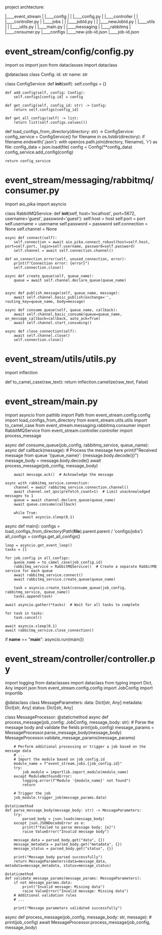
project archtecture:

|____event_stream
| |____config
| | |____config.py
| |____controller
| | |____controller.py
| |____jobs
| | |____jobId.py
| | |____newJobId.py
| |____utils
| | |____utils.py
| |____main.py
| |____messaging
|   |____rabbitmq
|     |____consumer.py
|____configs
  |____new-job-id.json
  |____job-id.json

# event_stream/config/config.py
import os
import json
from dataclasses import dataclass


@dataclass
class Config:
    id: str
    name: str

class ConfigService:
    def __init__(self):
        self.configs = {}

    def add_config(self, config: Config):
        self.configs[config.id] = config

    def get_config(self, config_id: str) -> Config:
        return self.configs[config_id]

    def get_all_configs(self) -> list:
        return list(self.configs.values())


def load_configs_from_directory(directory: str) -> ConfigService:
    config_service = ConfigService()
    for filename in os.listdir(directory):
        if filename.endswith('.json'):
            with open(os.path.join(directory, filename), 'r') as file:
                config_data = json.load(file)
                config = Config(**config_data)
                config_service.add_config(config)

    return config_service

# event_stream/messaging/rabbitmq/consumer.py
import aio_pika
import asyncio


class RabbitMQService:
    def __init__(self, host='localhost', port=5672, username='guest', password='guest'):
        self.host = host
        self.port = port
        self.username = username
        self.password = password
        self.connection = None
        self.channel = None

    async def connect(self):
        self.connection = await aio_pika.connect_robust(host=self.host, port=self.port, login=self.username, password=self.password)
        self.channel = await self.connection.channel()

    def on_connection_error(self, unused_connection, error):
        print(f"Connection error: {error}")
        self.connection.close()

    async def create_queue(self, queue_name):
        queue = await self.channel.declare_queue(queue_name)


    async def publish_message(self, queue_name, message):
        await self.channel.basic_publish(exchange='', routing_key=queue_name, body=message)

    async def consume_queue(self, queue_name, callback):
        await self.channel.basic_consume(queue=queue_name, on_message_callback=callback, auto_ack=True)
        await self.channel.start_consuming()

    async def close_connection(self):
        await self.channel.close()
        self.connection.close()

# event_stream/utils/utils.py
import inflection

def to_camel_case(raw_text):
    return inflection.camelize(raw_text, False)

# event_stream/main.py
import asyncio
from pathlib import Path
from event_stream.config.config import load_configs_from_directory
from event_stream.utils.utils import to_camel_case
from event_stream.messaging.rabbitmq.consumer import RabbitMQService
from event_stream.controller.controller import process_message


async def consume_queue(job_config, rabbitmq_service, queue_name):
    async def callback(message):
        # Process the message here
        print(f"Received message from queue '{queue_name}': {message.body.decode()}")
        message_body = message.body.decode()
        await process_message(job_config, message_body)

        await message.ack()  # Acknowledge the message

    async with rabbitmq_service.connection:
        channel = await rabbitmq_service.connection.channel()
        await channel.set_qos(prefetch_count=1)  # Limit unacknowledged messages to 1
        queue = await channel.declare_queue(queue_name)
        await queue.consume(callback)

        while True:
            await asyncio.sleep(0.1)



async def main():
    configs = load_configs_from_directory(Path(__file__).parent.parent / 'configs/jobs')
    all_configs = configs.get_all_configs()

    loop = asyncio.get_event_loop()
    tasks = []

    for job_config in all_configs:
        queue_name = to_camel_case(job_config.id)
        rabbitmq_service = RabbitMQService()  # Create a separate RabbitMQ service for each queue
        await rabbitmq_service.connect()
        await rabbitmq_service.create_queue(queue_name)

        task = asyncio.create_task(consume_queue(job_config, rabbitmq_service, queue_name))
        tasks.append(task)

    await asyncio.gather(*tasks)  # Wait for all tasks to complete

    for task in tasks:
        task.cancel()

    await asyncio.sleep(0.1)
    await rabbitmq_service.close_connection()



if __name__ == "__main__":
    asyncio.run(main())


# event_stream/controller/controller.py
import logging
from dataclasses import dataclass
from typing import Dict, Any
import json
from event_stream.config.config import JobConfig
import importlib

@dataclass
class MessageParameters:
    data: Dict[str, Any]
    metadata: Dict[str, Any]
    status: Dict[str, Any]


class MessageProcessor:
    @staticmethod
    async def process_message(job_config: JobConfig, message_body: str):
        # Parse the message body and validate the fields
        print(job_config)
        message_params = MessageProcessor.parse_message_body(message_body)
        MessageProcessor.validate_message_params(message_params)

        # Perform additional processing or trigger a job based on the message data
        # ...
        # Import the module based on job_config.id
        module_name = f"event_stream.jobs.{job_config.id}"
        try:
            job_module = importlib.import_module(module_name)
        except ModuleNotFoundError:
            logging.error(f"Module '{module_name}' not found")
            return

        # Trigger the job
        job_module.trigger_job(message_params.data)

    @staticmethod
    def parse_message_body(message_body: str) -> MessageParameters:
        try:
            parsed_body = json.loads(message_body)
        except json.JSONDecodeError as e:
            print(f"Failed to parse message body: {e}")
            raise ValueError("Invalid message body")

        message_data = parsed_body.get("data", {})
        message_metadata = parsed_body.get("metadata", {})
        message_status = parsed_body.get("status", {})

        print("Message body parsed successfully")
        return MessageParameters(data=message_data, metadata=message_metadata, status=message_status)

    @staticmethod
    def validate_message_params(message_params: MessageParameters):
        if not message_params.data:
            print("Invalid message: Missing data")
            raise ValueError("Invalid message: Missing data")
        # Additional validation rules
        # ...

        print("Message parameters validated successfully")


async def process_message(job_config, message_body: str, message):
    # print(job_config)
    await MessageProcessor.process_message(job_config, message_body)

